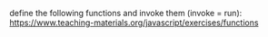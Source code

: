 define the following functions and invoke them (invoke = run): 
https://www.teaching-materials.org/javascript/exercises/functions